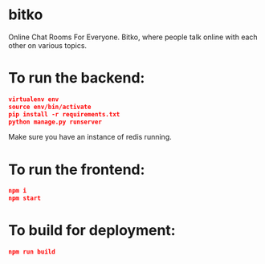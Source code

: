 # bitko
Online Chat Rooms For Everyone.
Bitko, where people talk online with each other on various topics.

# To run the backend:
```json
virtualenv env
source env/bin/activate
pip install -r requirements.txt
python manage.py runserver
```
Make sure you have an instance of redis running.

# To run the frontend:
```json
npm i
npm start
```

# To build for deployment:
```json
npm run build
```
